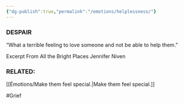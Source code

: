 ```yaml
---
{"dg-publish":true,"permalink":"/emotions/helplessness/"}
---
```


### DESPAIR

“What a terrible feeling to love someone and not be able to help them.”


Excerpt From
All the Bright Places
Jennifer Niven

### RELATED:
[[Émotions/Make them feel special.\|Make them feel special.]]

#Grief 